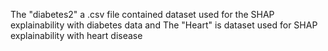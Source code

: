 The "diabetes2" a .csv file contained dataset used for the SHAP explainability with diabetes data and 
The "Heart" is dataset used for SHAP explainability with heart disease
